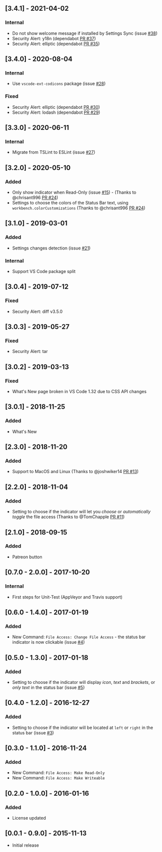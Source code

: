 ## [3.4.1] - 2021-04-02
### Internal
- Do not show welcome message if installed by Settings Sync (issue [#38](https://github.com/alefragnani/vscode-read-only-indicator/issues/38))
- Security Alert: y18n (dependabot [PR #37](https://github.com/alefragnani/vscode-read-only-indicator/pull/37))
- Security Alert: elliptic (dependabot [PR #35](https://github.com/alefragnani/vscode-read-only-indicator/pull/35))

## [3.4.0] - 2020-08-04
### Internal
- Use `vscode-ext-codicons` package (issue [#28](https://github.com/alefragnani/vscode-read-only-indicator/issues/28))

### Fixed
- Security Alert: elliptic (dependabot [PR #30](https://github.com/alefragnani/vscode-read-only-indicator/pull/30))
- Security Alert: lodash (dependabot [PR #29](https://github.com/alefragnani/vscode-read-only-indicator/pull/29))

## [3.3.0] - 2020-06-11
### Internal
- Migrate from TSLint to ESLint (issue [#27](https://github.com/alefragnani/vscode-read-only-indicator/issues/27))

## [3.2.0] - 2020-05-10 
### Added
- Only show indicator when Read-Only (issue [#15](https://github.com/alefragnani/vscode-read-only-indicator/issues/15)) - (Thanks to @chrisant996 [PR #24](https://github.com/alefragnani/vscode-read-only-indicator/pull/24))
- Settings to choose the colors of the Status Bar text, using `workbench.colorCustomizations` (Thanks to @chrisant996 [PR #24](https://github.com/alefragnani/vscode-read-only-indicator/pull/24))

## [3.1.0] - 2019-03-01 
### Added
- Settings changes detection (issue [#21](https://github.com/alefragnani/vscode-read-only-indicator/issues/21))

### Internal
- Support VS Code package split

## [3.0.4] - 2019-07-12 
### Fixed
- Security Alert: diff v3.5.0

## [3.0.3] - 2019-05-27
### Fixed
- Security Alert: tar

## [3.0.2] - 2019-03-13
### Fixed
- What's New page broken in VS Code 1.32 due to CSS API changes

## [3.0.1] - 2018-11-25
### Added
- What's New

## [2.3.0] - 2018-11-20
### Added
- Support to MacOS and Linux (Thanks to @joshwiker14 [PR #13](https://github.com/alefragnani/vscode-read-only-indicator/pull/13))

## [2.2.0] - 2018-11-04
### Added
- Setting to choose if the indicator will let you _choose_ or _automatically toggle_ the file access (Thanks to @TomChapple [PR #11](https://github.com/alefragnani/vscode-read-only-indicator/pull/11))

## [2.1.0] - 2018-09-15
### Added
- Patreon button

## [0.7.0 - 2.0.0] - 2017-10-20
### Internal
- First steps for Unit-Test (AppVeyor and Travis support)

## [0.6.0 - 1.4.0] - 2017-01-19
### Added
- New Command: `File Access: Change File Access` - the status bar indicator is now clickable (issue [#4](https://github.com/alefragnani/vscode-read-only-indicator/issues/4))

## [0.5.0 - 1.3.0] - 2017-01-18
### Added
- Setting to choose if the indicator will display _icon_, _text_ and _brackets_, or _only text_ in the status bar (issue [#5](https://github.com/alefragnani/vscode-read-only-indicator/issues/5))

## [0.4.0 - 1.2.0] - 2016-12-27
### Added
- Setting to choose if the indicator will be located at `left` or `right` in the status bar (issue [#3](https://github.com/alefragnani/vscode-read-only-indicator/issues/3))

## [0.3.0 - 1.1.0] - 2016-11-24
### Added
- New Command: `File Access: Make Read-Only`
- New Command: `File Access: Make Writeable`

## [0.2.0 - 1.0.0] - 2016-01-16
### Added
- License updated

## [0.0.1 - 0.9.0] - 2015-11-13
- Initial release